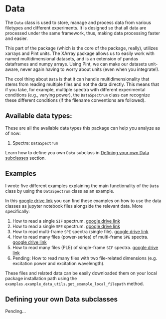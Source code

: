 # Data

The `Data` class is used to store, manage and process data from various filetypes and different experiments.
It is designed so that all data are processed under the same framework, thus, making data processing faster 
and easier.

This part of the package (which is the core of the package, really), utilizes xarrays and Pint units. 
The XArray package allows us to easily work with named multidimensional datasets, and is an 
extension of pandas dataframes and numpy arrays. 
Using Pint, we can make our datasets unit-aware, never again having to worry about units (even when you integrate!).

The cool thing about `Data` is that it can handle multidimensionality that stems from reading multiple files and not the
data directly.
This means that if you take, for example, multiple spectra with different experimental conditions (e.g., varying power), 
the `DataSpectrum` class can recognize these different conditions (if the filename conventions are followed).

## Available data types:

These are all the available data types this package can help you analyze as of now:

1. Spectra: `DataSpectrum`

Learn how to define you own `Data` subclass in [Defining your own Data subclasses](#defining-your-own-data-subclasses) 
section.

## Examples

I wrote five different examples explaining the main functionality of the `Data` class by using the `DataSpectrum` class 
as an example. 

In this [google drive link](https://drive.google.com/drive/folders/1yPZ5BKT5_7zENuy6-cKib_W9ze5gPXNA?usp=share_link) 
you can find these examples on how to use the data classes as jupyter notebook files alongside the relevant data.
More specifically:

1. How to read a single `SIF` spectrum. [google drive link](https://drive.google.com/file/d/1pqfbNp2CAD-ORvGqwlih8gJerV4Lyhhf/view?usp=drive_link)
2. How to read a single `SPE` spectrum. [google drive link](https://drive.google.com/file/d/1AtRqesX-aK6NcTAgZX31jybvWMDKMPbS/view?usp=drive_link)
3. How to read multi-frame `SPE` spectra (single file). [google drive link](https://drive.google.com/file/d/1pN8nSk3ZP5f1WMO8z4DnAftaIrXWIWwy/view?usp=drive_link)
4. How to read many files (power-series) of multi-frame `SPE` spectra. [google drive link](https://drive.google.com/file/d/1uimDFpWWbAwNcnQ5kGwGMue7fuLS5Dym/view?usp=drive_link)
5. How to read many files (PLE) of single-frame `SIF` spectra. [google drive link](https://drive.google.com/file/d/1UXXQ9vTh0AZdDdk1hp21lLWR0HRGLjEt/view?usp=drive_link)
6. Pending: How to read many files with two file-related dimensions (e.g. excitation power and excitation wavelength).

These files and related data can be easily downloaded them on your local package installation path using the 
`examples.example_data_utils.get_example_local_filepath` method.


## Defining your own Data subclasses

Pending...